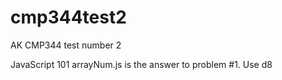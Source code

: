 # cmp344test2
AK CMP344 test number 2

JavaScript 101
arrayNum.js is the answer to problem #1. Use d8
